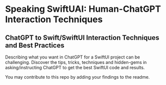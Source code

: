 # Speaking SwiftUAI: Human-ChatGPT Interaction Techniques 

## ChatGPT to Swift/SwiftUI Interaction Techniques and Best Practices

Describing what you want in ChatGPT for a SwiftUI project can be challenging. Discover the tips, tricks, techniques and hidden-gems in asking/instructing ChatGPT to get the best SwiftUI code and results. 

You may contribute to this repo by adding your findings to the readme. 
